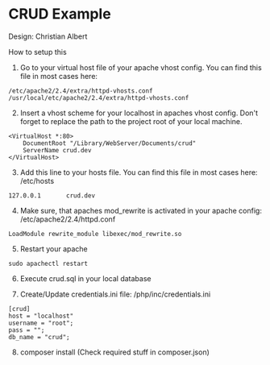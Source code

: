 # CRUD Example
Design: Christian Albert

How to setup this

1. Go to your virtual host file of your apache vhost config. You can find this file in most cases here:

```
/etc/apache2/2.4/extra/httpd-vhosts.conf
/usr/local/etc/apache2/2.4/extra/httpd-vhosts.conf
```

2. Insert a vhost scheme for your localhost in apaches vhost config. Don't forget to replace the path to the project root of your local machine.

```
<VirtualHost *:80>
    DocumentRoot "/Library/WebServer/Documents/crud"
    ServerName crud.dev
</VirtualHost>
```

3. Add this line to your hosts file. You can find this file in most cases here: /etc/hosts

```
127.0.0.1       crud.dev
```

4. Make sure, that apaches mod_rewrite is activated in your apache config: /etc/apache2/2.4/httpd.conf

```
LoadModule rewrite_module libexec/mod_rewrite.so
```

5. Restart your apache

```
sudo apachectl restart
```

6. Execute crud.sql in your local database

7. Create/Update credentials.ini file: /php/inc/credentials.ini

```
[crud]
host = "localhost"
username = "root";
pass = "";
db_name = "crud";
```

8. composer install (Check required stuff in composer.json)